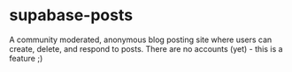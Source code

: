 # supabase-posts
A community moderated, anonymous blog posting site where users can create, delete, and respond to posts. There are no accounts (yet) - this is a feature ;)
